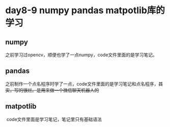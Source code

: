 # day8-9 numpy  pandas  matpotlib库的学习

## numpy

​	之前学习过opencv，顺便也学了一点numpy，code文件里面的是学习笔记。

## pandas

​	之前制作一个点名程序时学了一点，code文件里面的是学习笔记和点名程序，~~其实，写的很烂。是用来做一个微信聊天机器人的~~

## matpotlib

​	code文件里面是学习笔记，笔记里只有基础语法

​	
